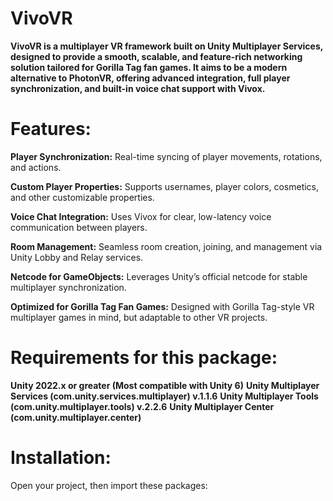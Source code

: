 # VivoVR
**VivoVR is a multiplayer VR framework built on Unity Multiplayer Services, designed to provide a smooth, scalable, and feature-rich networking solution tailored for Gorilla Tag fan games. It aims to be a modern alternative to PhotonVR, offering advanced integration, full player synchronization, and built-in voice chat support with Vivox.**

# Features:
**Player Synchronization:** 
Real-time syncing of player movements, rotations, and actions.

**Custom Player Properties:** 
Supports usernames, player colors, cosmetics, and other customizable properties.

**Voice Chat Integration:** 
Uses Vivox for clear, low-latency voice communication between players.

**Room Management:** 
Seamless room creation, joining, and management via Unity Lobby and Relay services.

**Netcode for GameObjects:** 
Leverages Unity’s official netcode for stable multiplayer synchronization.

**Optimized for Gorilla Tag Fan Games:** 
Designed with Gorilla Tag-style VR multiplayer games in mind, but adaptable to other VR projects.

# Requirements for this package:
**Unity 2022.x or greater (Most compatible with Unity 6)**
**Unity Multiplayer Services (com.unity.services.multiplayer) v.1.1.6**
**Unity Multiplayer Tools (com.unity.multiplayer.tools) v.2.2.6**
**Unity Multiplayer Center (com.unity.multiplayer.center)**

# Installation:
Open your project, then import these packages:
